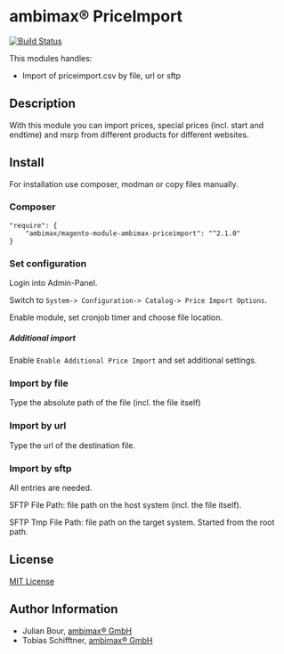 
# ambimax® PriceImport

[![Build Status](https://travis-ci.org/ambimax/magento-module-ambimax-priceimport.svg?branch=master)](https://travis-ci.org/ambimax/magento-module-ambimax-priceimport)

This modules handles:
 - Import of priceimport.csv by file, url or sftp

## Description

With this module you can import prices, special prices
(incl. start and endtime) and msrp from different products 
for different websites.

## Install

For installation use composer, modman or copy files manually.

### Composer

```
"require": {
    "ambimax/magento-module-ambimax-priceimport": "^2.1.0"
}
```

### Set configuration

Login into Admin-Panel.

Switch to ```System-> Configuration-> Catalog-> Price Import Options```.

Enable module, set cronjob timer and choose file location.

##### Additional import

Enable ```Enable Additional Price Import``` and set additional settings.


### Import by file

Type the absolute path of the file (incl. the file itself)

### Import by url

Type the url of the destination file.

### Import by sftp

All entries are needed.

SFTP File Path: file path on the host system (incl. the file itself).

SFTP Tmp File Path: file path on the target system. Started from the root path.



## License

[MIT License](http://choosealicense.com/licenses/mit/)

## Author Information

 - Julian Bour, [ambimax® GmbH](https://www.ambimax.de)
 - Tobias Schifftner, [ambimax® GmbH](https://www.ambimax.de)
